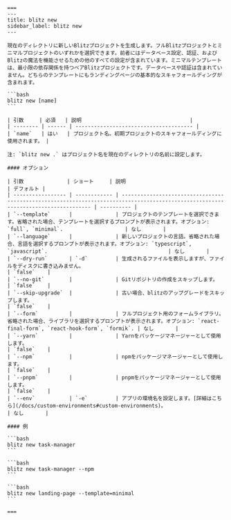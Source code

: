     ===
    ---
    title: blitz new
    sidebar_label: blitz new
    ---

    現在のディレクトリに新しいBlitzプロジェクトを生成します。フルBlitzプロジェクトとミニマルプロジェクトのいずれかを選択できます。前者にはデータベース設定、認証、およびBlitzの魔法を機能させるための他のすべての設定が含まれています。ミニマルテンプレートは、最小限の依存関係を持つベアBlitzプロジェクトです。データベースや認証は含まれていません。どちらのテンプレートにもランディングページの基本的なスキャフォールディングが含まれます。

    ```bash
    blitz new [name]
    ```

    | 引数     | 必須   | 説明                                   |
    | -------- | ------ | -------------------------------------- |
    | `name`   | はい   | プロジェクト名。初期プロジェクトのスキャフォールディングに使用されます。 |

    注: `blitz new .` はプロジェクト名を現在のディレクトリの名前に設定します。

    #### オプション

    | 引数              | ショート     | 説明                                                                                                                               | デフォルト |
    | ----------------- | ------------ | ---------------------------------------------------------------------------------------------------------------------------------- | ---------- |
    | `--template`      |              | プロジェクトのテンプレートを選択できます。省略された場合、テンプレートを選択するプロンプトが表示されます。オプション: `full`, `minimal`.                    | なし       |
    | `--language`      |              | 新しいプロジェクトの言語。省略された場合、言語を選択するプロンプトが表示されます。オプション: `typescript`, `javascript`.                                       | なし       |
    | `--dry-run`       | `-d`         | 生成されるファイルを表示しますが、ファイルをディスクに書き込みません。                                                             | `false`    |
    | `--no-git`        |              | Gitリポジトリの作成をスキップします。                                                                                               | `false`    |
    | `--skip-upgrade`  |              | 古い場合、blitzのアップグレードをスキップします。                                                                                   | `false`    |
    | `--form`          |              | フルプロジェクト用のフォームライブラリ。省略された場合、ライブラリを選択するプロンプトが表示されます。オプション: `react-final-form`, `react-hook-form`, `formik`. | なし       |
    | `--yarn`          |              | Yarnをパッケージマネージャーとして使用します。                                                                                      | `false`    |
    | `--npm`           |              | npmをパッケージマネージャーとして使用します。                                                                                       | `false`    |
    | `--pnpm`          |              | pnpmをパッケージマネージャーとして使用します。                                                                                     | `false`    |
    | `--env`           | `-e`         | アプリの環境名を設定します。[詳細はこちら](/docs/custom-environments#custom-environments)。                                         | なし       |

    #### 例

    ```bash
    blitz new task-manager
    ```

    ```bash
    blitz new task-manager --npm
    ```

    ```bash
    blitz new landing-page --template=minimal
    ```

    ===